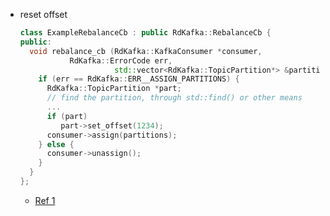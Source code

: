 - reset offset

  ```c++
  class ExampleRebalanceCb : public RdKafka::RebalanceCb {
  public:
    void rebalance_cb (RdKafka::KafkaConsumer *consumer,
  		     RdKafka::ErrorCode err,
                       std::vector<RdKafka::TopicPartition*> &partitions) {
      if (err == RdKafka::ERR__ASSIGN_PARTITIONS) {
        RdKafka::TopicPartition *part;
        // find the partition, through std::find() or other means
        ...
        if (part)
           part->set_offset(1234);
        consumer->assign(partitions);
      } else {
        consumer->unassign();
      }
    }
  };
  ```

  - [Ref 1](https://github.com/edenhill/librdkafka/wiki/Manually-setting-the-consumer-start-offset)

